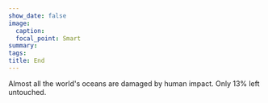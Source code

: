 ```yaml
---
show_date: false
image:
  caption: 
  focal_point: Smart
summary: 
tags:
title: End
---
```


Almost all the world's oceans are damaged by human impact. Only 13% left untouched. 
